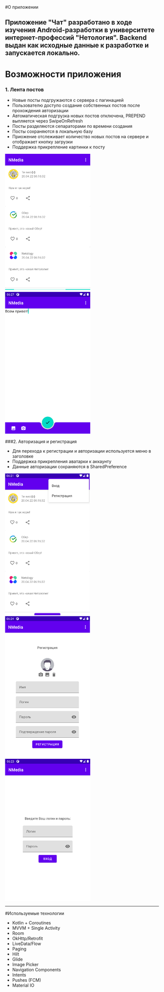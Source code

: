 #О приложении

Приложение "Чат" разработано в ходе изучения Android-разработки в университете интернет-профессий "Нетология".
Backend выдан как исходные данные к разработке и запускается локально.
---

# Возможности приложения
### 1. Лента постов
- Новые посты подгружаются с сервера с пагинацией
- Пользователю доступо создание собственных постов после прохождения авторизации
- Автоматическая подгрузка новых постов отключена, PREPEND выпляется через SwipeOnRefresh
- Посты разделяются сепараторами по времени создания
- Посты сохраняются в локальную базу
- Приожение отслеживает количество новых постов на сервере и отображает кнопку загрузки
- Поддержка прикрепление картинки к посту

![Posts](raw/preview/Posts.png)![NewPost](raw/preview/NewPost.png)

###2. Авторизация и регистрация
- Для перехода к регистрации и авторизации используется меню в заголовке
- Поддержка прикрепления аватарки к аккаунту
- Данные авторизации сохраняются в SharedPreference

![Posts_menu](raw/preview/Posts_menu.png)![Registration](raw/preview/Registration.png)![Auth](raw/preview/Auth.png)

---
#Используемые технологии
- Kotlin + Coroutines
- MVVM + Single Activity
- Room
- OkHttp/Retrofit
- LiveData/Flow
- Paging
- Hilt
- Glide
- Image Picker
- Navigation Components
- Intents
- Pushes (FCM)
- Material IO
